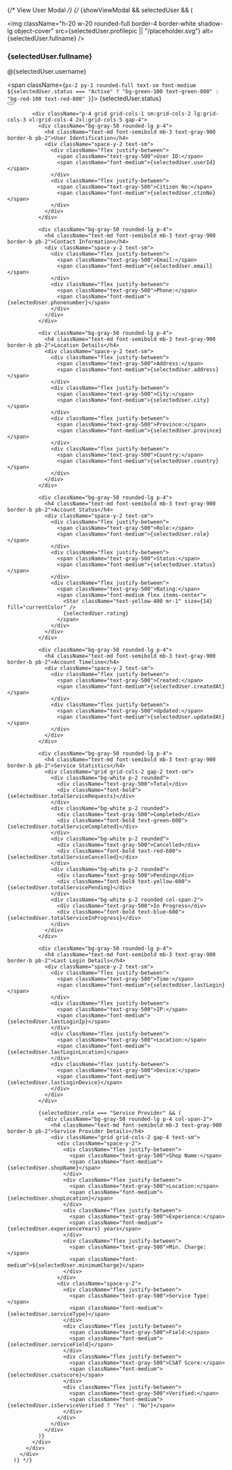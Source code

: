  {/* View User Modal */}
      {/* {showViewModal && selectedUser && (
        <div className="fixed inset-0 bg-black/60 backdrop-blur-sm flex items-center justify-center z-50 p-2">
          <div className="bg-white rounded-2xl shadow-2xl w-[80vw] max-h-[95vh] overflow-y-auto">
            <div className="flex items-center justify-between p-4 border-b border-gray-100">
              <div className="flex items-center gap-4">
                <img
                  className="h-20 w-20 rounded-full border-4 border-white shadow-lg object-cover"
                  src={selectedUser.profilepic || "/placeholder.svg"}
                  alt={selectedUser.fullname}
                />
                <div>
                  <h3 className="text-2xl font-bold text-gray-900">{selectedUser.fullname}</h3>
                  <div className="flex items-center gap-3">
                    <p className="text-gray-500">@{selectedUser.username}</p>
                    <span className={`px-2 py-1 rounded-full text-sm font-medium ${selectedUser.status === "Active" ? "bg-green-100 text-green-800" : "bg-red-100 text-red-800"
                      }`}>
                      {selectedUser.status}
                    </span>
                  </div>
                </div>
              </div>
              <button onClick={closeAllModals} className="text-gray-400 hover:text-gray-600">
                <X size={24} />
              </button>
            </div>

            <div className="p-4 grid grid-cols-1 sm:grid-cols-2 lg:grid-cols-3 xl:grid-cols-4 2xl:grid-cols-5 gap-4">
              <div className="bg-gray-50 rounded-lg p-4">
                <h4 className="text-md font-semibold mb-3 text-gray-900 border-b pb-2">User Identification</h4>
                <div className="space-y-2 text-sm">
                  <div className="flex justify-between">
                    <span className="text-gray-500">User ID:</span>
                    <span className="font-medium">{selectedUser.userId}</span>
                  </div>
                  <div className="flex justify-between">
                    <span className="text-gray-500">Citizen No:</span>
                    <span className="font-medium">{selectedUser.ctznNo}</span>
                  </div>
                </div>
              </div>

              <div className="bg-gray-50 rounded-lg p-4">
                <h4 className="text-md font-semibold mb-3 text-gray-900 border-b pb-2">Contact Information</h4>
                <div className="space-y-2 text-sm">
                  <div className="flex justify-between">
                    <span className="text-gray-500">Email:</span>
                    <span className="font-medium">{selectedUser.email}</span>
                  </div>
                  <div className="flex justify-between">
                    <span className="text-gray-500">Phone:</span>
                    <span className="font-medium">{selectedUser.phonenumber}</span>
                  </div>
                </div>
              </div>

              <div className="bg-gray-50 rounded-lg p-4">
                <h4 className="text-md font-semibold mb-3 text-gray-900 border-b pb-2">Location Details</h4>
                <div className="space-y-2 text-sm">
                  <div className="flex justify-between">
                    <span className="text-gray-500">Address:</span>
                    <span className="font-medium">{selectedUser.address}</span>
                  </div>
                  <div className="flex justify-between">
                    <span className="text-gray-500">City:</span>
                    <span className="font-medium">{selectedUser.city}</span>
                  </div>
                  <div className="flex justify-between">
                    <span className="text-gray-500">Province:</span>
                    <span className="font-medium">{selectedUser.province}</span>
                  </div>
                  <div className="flex justify-between">
                    <span className="text-gray-500">Country:</span>
                    <span className="font-medium">{selectedUser.country}</span>
                  </div>
                </div>
              </div>

              <div className="bg-gray-50 rounded-lg p-4">
                <h4 className="text-md font-semibold mb-3 text-gray-900 border-b pb-2">Account Status</h4>
                <div className="space-y-2 text-sm">
                  <div className="flex justify-between">
                    <span className="text-gray-500">Role:</span>
                    <span className="font-medium">{selectedUser.role}</span>
                  </div>
                  <div className="flex justify-between">
                    <span className="text-gray-500">Status:</span>
                    <span className="font-medium">{selectedUser.status}</span>
                  </div>
                  <div className="flex justify-between">
                    <span className="text-gray-500">Rating:</span>
                    <span className="font-medium flex items-center">
                      <Star className="text-yellow-400 mr-1" size={14} fill="currentColor" />
                      {selectedUser.rating}
                    </span>
                  </div>
                </div>
              </div>

              <div className="bg-gray-50 rounded-lg p-4">
                <h4 className="text-md font-semibold mb-3 text-gray-900 border-b pb-2">Account Timeline</h4>
                <div className="space-y-2 text-sm">
                  <div className="flex justify-between">
                    <span className="text-gray-500">Created:</span>
                    <span className="font-medium">{selectedUser.createdAt}</span>
                  </div>
                  <div className="flex justify-between">
                    <span className="text-gray-500">Updated:</span>
                    <span className="font-medium">{selectedUser.updatedAt}</span>
                  </div>
                </div>
              </div>

              <div className="bg-gray-50 rounded-lg p-4">
                <h4 className="text-md font-semibold mb-3 text-gray-900 border-b pb-2">Service Statistics</h4>
                <div className="grid grid-cols-2 gap-2 text-sm">
                  <div className="bg-white p-2 rounded">
                    <div className="text-gray-500">Total</div>
                    <div className="font-bold">{selectedUser.totalServiceRequests}</div>
                  </div>
                  <div className="bg-white p-2 rounded">
                    <div className="text-gray-500">Completed</div>
                    <div className="font-bold text-green-600">{selectedUser.totalServiceCompleted}</div>
                  </div>
                  <div className="bg-white p-2 rounded">
                    <div className="text-gray-500">Cancelled</div>
                    <div className="font-bold text-red-600">{selectedUser.totalServiceCancelled}</div>
                  </div>
                  <div className="bg-white p-2 rounded">
                    <div className="text-gray-500">Pending</div>
                    <div className="font-bold text-yellow-600">{selectedUser.totalServicePending}</div>
                  </div>
                  <div className="bg-white p-2 rounded col-span-2">
                    <div className="text-gray-500">In Progress</div>
                    <div className="font-bold text-blue-600">{selectedUser.totalServiceInProgress}</div>
                  </div>
                </div>
              </div>

              <div className="bg-gray-50 rounded-lg p-4">
                <h4 className="text-md font-semibold mb-3 text-gray-900 border-b pb-2">Last Login Details</h4>
                <div className="space-y-2 text-sm">
                  <div className="flex justify-between">
                    <span className="text-gray-500">Time:</span>
                    <span className="font-medium">{selectedUser.lastLogin}</span>
                  </div>
                  <div className="flex justify-between">
                    <span className="text-gray-500">IP:</span>
                    <span className="font-medium">{selectedUser.lastLoginIp}</span>
                  </div>
                  <div className="flex justify-between">
                    <span className="text-gray-500">Location:</span>
                    <span className="font-medium">{selectedUser.lastLoginLocation}</span>
                  </div>
                  <div className="flex justify-between">
                    <span className="text-gray-500">Device:</span>
                    <span className="font-medium">{selectedUser.lastLoginDevice}</span>
                  </div>
                </div>
              </div>

              {selectedUser.role === "Service Provider" && (
                <div className="bg-gray-50 rounded-lg p-4 col-span-2">
                  <h4 className="text-md font-semibold mb-3 text-gray-900 border-b pb-2">Service Provider Details</h4>
                  <div className="grid grid-cols-2 gap-4 text-sm">
                    <div className="space-y-2">
                      <div className="flex justify-between">
                        <span className="text-gray-500">Shop Name:</span>
                        <span className="font-medium">{selectedUser.shopName}</span>
                      </div>
                      <div className="flex justify-between">
                        <span className="text-gray-500">Location:</span>
                        <span className="font-medium">{selectedUser.shopLocation}</span>
                      </div>
                      <div className="flex justify-between">
                        <span className="text-gray-500">Experience:</span>
                        <span className="font-medium">{selectedUser.experienceYears} years</span>
                      </div>
                      <div className="flex justify-between">
                        <span className="text-gray-500">Min. Charge:</span>
                        <span className="font-medium">${selectedUser.minimumCharge}</span>
                      </div>
                    </div>
                    <div className="space-y-2">
                      <div className="flex justify-between">
                        <span className="text-gray-500">Service Type:</span>
                        <span className="font-medium">{selectedUser.serviceType}</span>
                      </div>
                      <div className="flex justify-between">
                        <span className="text-gray-500">Field:</span>
                        <span className="font-medium">{selectedUser.serviceField}</span>
                      </div>
                      <div className="flex justify-between">
                        <span className="text-gray-500">CSAT Score:</span>
                        <span className="font-medium">{selectedUser.csatscore}</span>
                      </div>
                      <div className="flex justify-between">
                        <span className="text-gray-500">Verified:</span>
                        <span className="font-medium">{selectedUser.isServiceVerified ? "Yes" : "No"}</span>
                      </div>
                    </div>
                  </div>
                </div>
              )}
            </div>
          </div>
        </div>
      )} */}
